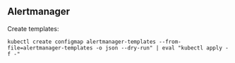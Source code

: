 ## Alertmanager

Create templates:

```
kubectl create configmap alertmanager-templates --from-file=alertmanager-templates -o json --dry-run" | eval "kubectl apply -f -"

```